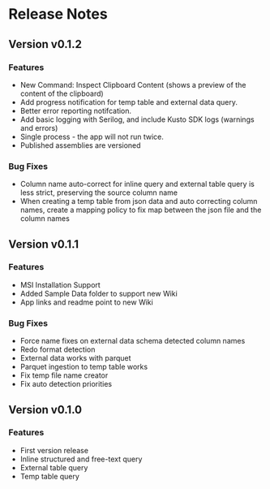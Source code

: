 # Release Notes

## Version v0.1.2
### Features
* New Command: Inspect Clipboard Content (shows a preview of the content of the clipboard)
* Add progress notification for temp table and external data query.
* Better error reporting notifcation.
* Add basic logging with Serilog, and include Kusto SDK logs (warnings and errors)
* Single process - the app will not run twice.
* Published assemblies are versioned

### Bug Fixes
* Column name auto-correct for inline query and external table query is less strict, preserving the source column name
* When creating a temp table from json data and auto correcting column names, create a mapping policy to fix map between the json file and the column names

## Version v0.1.1
### Features
* MSI Installation Support
* Added Sample Data folder to support new Wiki
* App links and readme point to new Wiki

### Bug Fixes
* Force name fixes on external data schema detected column names
* Redo format detection
* External data works with parquet
* Parquet ingestion to temp table works
* Fix temp file name creator
* Fix auto detection priorities

## Version v0.1.0
### Features
* First version release
* Inline structured and free-text query
* External table query
* Temp table query

